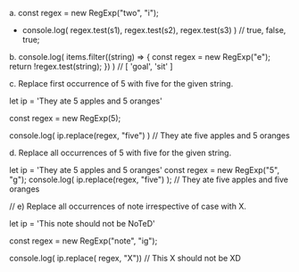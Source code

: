 a. const regex = new RegExp("two", "i");

* console.log(
regex.test(s1),
regex.test(s2),
regex.test(s3)
) 
// true, false, true;

b. console.log( 
    items.filter((string) => {
    const regex = new RegExp("e");
    return !regex.test(string);
    }) 
) // [ 'goal', 'sit' ]

c. Replace first occurrence of 5 with five for the given string.

let ip = 'They ate 5 apples and 5 oranges'

const regex = new RegExp(5);
 
console.log( ip.replace(regex, "five") ) // They ate five apples and 5 oranges

d. Replace all occurrences of 5 with five for the given string.

 let ip = 'They ate 5 apples and 5 oranges'
 const regex = new RegExp("5", "g");
 console.log( ip.replace(regex, "five") );
 // They ate five apples and five oranges

// e) Replace all occurrences of note irrespective of case with X.

 let ip = 'This note should not be NoTeD'
 
 const regex = new RegExp("note", "ig");
 
 console.log( ip.replace( regex, "X"))
 // This X should not be XD


